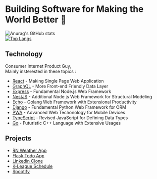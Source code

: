 # Building Software for Making the World Better 👋

<!--
**chanmin-kim/chanmin-kim** is a ✨ _special_ ✨ repository because its `README.md` (this file) appears on your GitHub profile.

Here are some ideas to get you started:

- 🔭 I’m currently working on ...
- 🌱 I’m currently learning ...
- 👯 I’m looking to collaborate on ...
- 🤔 I’m looking for help with ...
- 💬 Ask me about ...
- 📫 How to reach me: ...
- 😄 Pronouns: ...
- ⚡ Fun fact: ...
-->

![Anurag's GitHub stats](https://github-readme-stats.vercel.app/api?username=chanmin-kim&show_icons=true&theme=dracula)  
[![Top Langs](https://github-readme-stats.vercel.app/api/top-langs/?username=chanmin-kim&layout=compact&theme=dracula)](https://github.com/anuraghazra/github-readme-stats)  

## Technology

Consumer Internet Product Guy,   
Mainly insterested in these topics :

- [React] - Making Single Page Web Application
- [GraphQL] - More Front-end Friendly Data Layer
- [Express] - Fundamental Node.js Web Framework
- [NestJS] - Additional Node.js Web Framework for Structural Modeling
- [Echo] - Golang Web Framework with Extensional Productivity
- [Django] - Fundamental Python Web Framework for ORM
- [PWA] - Advanced Web Techonology for Mobile Devices
- [TypeScript] - Revised JavaScript for Defining Data Types
- [Go] - Futuristic C++ Language with Extensive Usages  

## Projects

- [RN Weather App]
- [Flask Todo App]
- [Linkedin Clone]
- [K-League Schedule] 
- [Spootify]

[//]: # (These are reference links used in the body of this note and get stripped out when the markdown processor does its job. There is no need to format nicely because it shouldn't be seen. Thanks SO - http://stackoverflow.com/questions/4823468/store-comments-in-markdown-syntax)

<!-- technology -->
   [React]: <https://ko.reactjs.org/>
   [GraphQL]: <https://graphql.org/>
   [Express]: <https://expressjs.com/ko/>
   [NestJS]: <https://nestjs.com/>
   [Echo]: <https://echo.labstack.com/>
   [Django]: <https://www.djangoproject.com/>
   [PWA]: <https://developer.mozilla.org/ko/docs/Web/Progressive_web_apps/Introduction>
   [TypeScript]: <https://www.typescriptlang.org/>
   [Go]: <https://golang.org/>
 
<!-- projects -->
   [RN Weather App]: <https://github.com/chanmin-kim/rn-expo-weather>
   [Flask Todo App]: <https://github.com/chanmin-kim/flask-todo>
   [Linkedin Clone]: <https://github.com/chanmin-kim/react-firebase-linkedin>
   [K-League Schedule]: <https://github.com/chanmin-kim/flask-mongodb-kleague>
   [Spootify]: <https://github.com/chanmin-kim/spootify>
